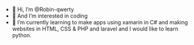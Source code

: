 - 👋 Hi, I’m @Robin-qwerty
- 👀 And I’m interested in coding
- 🌱 I’m currently learning to make apps using xamarin in C# and making websites in HTML, CSS & PHP and laravel and I would like to learn python.

<!---
Robin-qwerty/Robin-qwerty is a ✨ special ✨ repository because its `README.md` (this file) appears on your GitHub profile.
You can click the Preview link to take a look at your changes.
--->
